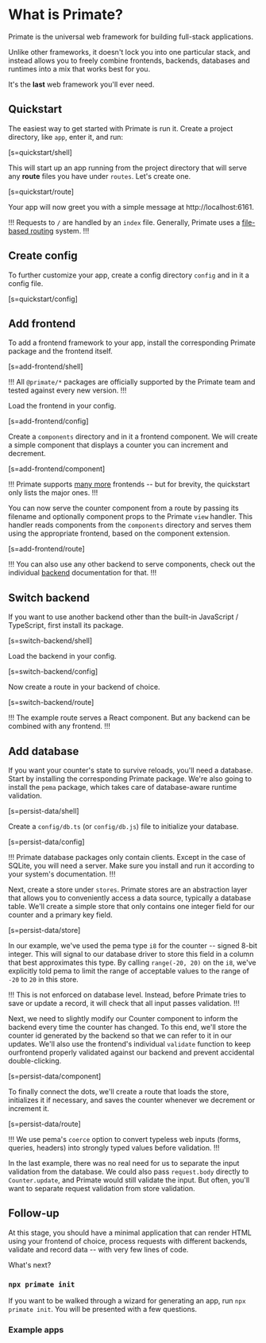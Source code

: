 # What is Primate?

Primate is the universal web framework for building full-stack applications.

Unlike other frameworks, it doesn't lock you into one particular stack,
and instead allows you to freely combine frontends, backends, databases and
runtimes into a mix that works best for you.

It's the **last** web framework you'll ever need.

## Quickstart

The easiest way to get started with Primate is run it. Create a project
directory, like `app`, enter it, and run:

[s=quickstart/shell]

This will start up an app running from the project directory that will serve
any **route** files you have under `routes`. Let's create one.

[s=quickstart/route]

Your app will now greet you with a simple message at http://localhost:6161.

!!!
Requests to `/` are handled by an `index` file. Generally, Primate uses a
[file-based routing](/routes) system.
!!!

## Create config

To further customize your app, create a config directory `config` and in it a
config file.

[s=quickstart/config]

## Add frontend

To add a frontend framework to your app, install the corresponding Primate
package and the frontend itself.

[s=add-frontend/shell]

!!!
All `@primate/*` packages are officially supported by the Primate team and
tested against every new version.
!!!

Load the frontend in your config.

[s=add-frontend/config]

Create a `components` directory and in it a frontend component. We will create
a simple component that displays a counter you can increment and decrement.

[s=add-frontend/component]

!!!
Primate supports [many more](/frontend) frontends -- but for brevity, the
quickstart only lists the major ones.
!!!

You can now serve the counter component from a route by passing its filename
and optionally component props to the Primate `view` handler. This handler
reads components from the `components` directory and serves them using the
appropriate frontend, based on the component extension.

[s=add-frontend/route]

!!!
You can also use any other backend to serve components, check out the
individual [backend](/backend) documentation for that.
!!!


## Switch backend
If you want to use another backend other than the built-in JavaScript /
TypeScript, first install its package.

[s=switch-backend/shell]

Load the backend in your config.

[s=switch-backend/config]

Now create a route in your backend of choice.

[s=switch-backend/route]

!!!
The example route serves a React component. But any backend can be combined
with any frontend.
!!!

## Add database

If you want your counter's state to survive reloads, you'll need a database.
Start by installing the corresponding Primate package. We're also going to
install the `pema` package, which takes care of database-aware runtime
validation.

[s=persist-data/shell]

Create a `config/db.ts` (or `config/db.js`) file to initialize your database.

[s=persist-data/config]

!!!
Primate database packages only contain clients. Except in the case of SQLite,
you will need a server. Make sure you install and run it according to your
system's documentation.
!!!

Next, create a store under `stores`. Primate stores are an abstraction layer
that allows you to conveniently access a data source, typically a database
table. We'll create a simple store that only contains one integer field for
our counter and a primary key field.

[s=persist-data/store]

In our example, we've used the pema type `i8` for the counter -- signed 8-bit
integer. This will signal to our database driver to store this field in a
column that best approximates this type. By calling `range(-20, 20)` on the
`i8`, we've explicitly told pema to limit the range of acceptable values to the
range of `-20` to `20` in this store.

!!!
This is not enforced on database level. Instead, before Primate tries to save
or update a record, it will check that all input passes validation.
!!!

Next, we need to slightly modify our Counter component to inform the backend
every time the counter has changed. To this end, we'll store the counter id
generated by the backend so that we can refer to it in our updates. We'll also
use the frontend's individual `validate` function to keep ourfrontend properly
validated against our backend and prevent accidental double-clicking.

[s=persist-data/component]

To finally connect the dots, we'll create a route that loads the store,
initializes it if necessary, and saves the counter whenever we decrement or
increment it.

[s=persist-data/route]

!!!
We use pema's `coerce` option to convert typeless web inputs (forms, queries,
headers) into strongly typed values before validation.
!!!

In the last example, there was no real need for us to separate the input
validation from the database. We could also pass `request.body` directly to
`Counter.update`, and Primate would still validate the input. But often, you'll
want to separate request validation from store validation.

## Follow-up

At this stage, you should have a minimal application that can render HTML using
your frontend of choice, process requests with different backends, validate and
record data -- with very few lines of code.

What's next?

### `npx primate init`

If you want to be walked through a wizard for generating an app, run `npx
primate init`. You will be presented with a few questions.

### Example apps
